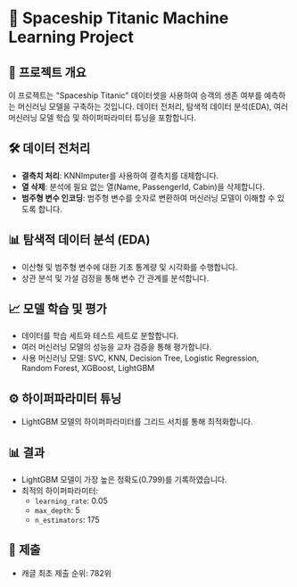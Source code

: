 # 🚀 Spaceship Titanic Machine Learning Project

## 📖 프로젝트 개요
이 프로젝트는 "Spaceship Titanic" 데이터셋을 사용하여 승객의 생존 여부를 예측하는 머신러닝 모델을 구축하는 것입니다. 데이터 전처리, 탐색적 데이터 분석(EDA), 여러 머신러닝 모델 학습 및 하이퍼파라미터 튜닝을 포함합니다.

## 🛠️ 데이터 전처리
- **결측치 처리**: KNNImputer를 사용하여 결측치를 대체합니다.
- **열 삭제**: 분석에 필요 없는 열(Name, PassengerId, Cabin)을 삭제합니다.
- **범주형 변수 인코딩**: 범주형 변수를 숫자로 변환하여 머신러닝 모델이 이해할 수 있도록 합니다.

## 📊 탐색적 데이터 분석 (EDA)
- 이산형 및 범주형 변수에 대한 기초 통계량 및 시각화를 수행합니다.
- 상관 분석 및 가설 검정을 통해 변수 간 관계를 분석합니다.

## 📈 모델 학습 및 평가
- 데이터를 학습 세트와 테스트 세트로 분할합니다.
- 여러 머신러닝 모델의 성능을 교차 검증을 통해 평가합니다.
- 사용 머신러닝 모델: SVC, KNN, Decision Tree, Logistic Regression, Random Forest, XGBoost, LightGBM

## ⚙️ 하이퍼파라미터 튜닝
- LightGBM 모델의 하이퍼파라미터를 그리드 서치를 통해 최적화합니다.

## 📊 결과
- LightGBM 모델이 가장 높은 정확도(0.799)를 기록하였습니다.
- 최적의 하이퍼파라미터:
  - `learning_rate`: 0.05
  - `max_depth`: 5
  - `n_estimators`: 175

## 📝 제출
- 캐글 최초 제출 순위: 782위
